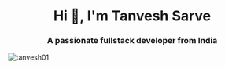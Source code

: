 <h1 align="center">Hi 👋, I'm Tanvesh Sarve </h1>
<h3 align="center">A passionate fullstack developer from India</h3>
<p align="left"> <img src="https://komarev.com/ghpvc/?username=tanvesh01" alt="tanvesh01" /> </p>
